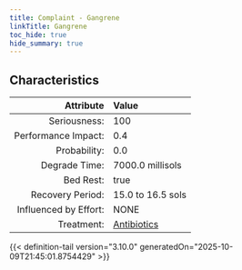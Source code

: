 ```yaml
---
title: Complaint - Gangrene
linkTitle: Gangrene
toc_hide: true
hide_summary: true
---
```

<!-- This is generated by the MarsSim HelpGenertor, do not edit. -->

## Characteristics

| Attribute      | Value |
|--------:|:------|
|Seriousness:|100|
|Performance Impact:|0.4|
|Probability:|0.0|
|Degrade Time:|7000.0 millisols|
|Bed Rest:|true|
|Recovery Period:|15.0 to 16.5 sols|
|Influenced by Effort:|NONE|
|Treatment:|[Antibiotics](/docs/definitions/treatment/antibiotics)|
 


{{< definition-tail version="3.10.0" generatedOn="2025-10-09T21:45:01.8754429" >}}

